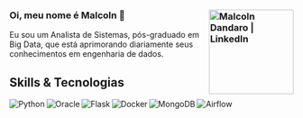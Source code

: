 ### Oi, meu nome é Malcoln 👋 [<img align="right" alt="Malcoln Dandaro | LinkedIn" width="150px" src="https://img.shields.io/badge/LinkedIn-0077B5?style=for-the-badge&logo=linkedin&logoColor=white" />][linkedin]
Eu sou um Analista de Sistemas, pós-graduado em Big Data, que está aprimorando diariamente seus conhecimentos em engenharia de dados.
## Skills & Tecnologias  
<img align="left" alt="Python" widht="150px"  src="https://img.shields.io/badge/Python-3776AB?style=for-the-badge&logo=python&logoColor=white" />  
<img align="left" alt="Oracle" widht="150px"  src="https://img.shields.io/badge/oracle%20-%23F00000.svg?&style=for-the-badge&logo=oracle&logoColor=white" /> 
<img align="left" alt="Flask" widht="150px"  src="https://img.shields.io/badge/Flask-000000?style=for-the-badge&logo=flask&logoColor=white" /> 
<img align="left" alt="Docker" widht="150px"  src="https://img.shields.io/badge/Docker-2CA5E0?style=for-the-badge&logo=docker&logoColor=white" />
<img align="left" alt="MongoDB" widht="150px"  src="https://img.shields.io/badge/MongoDB-%234ea94b.svg?&style=for-the-badge&logo=mongodb&logoColor=white" /> 
<img align="left" alt="Airflow" widht="150px"  src="https://img.shields.io/badge/AIRFLOW-017CEE?style=for-the-badge&logo=Apache-Airflow&logoColor=white" />


[linkedin]: https://www.linkedin.com/in/malcolndandaro/
